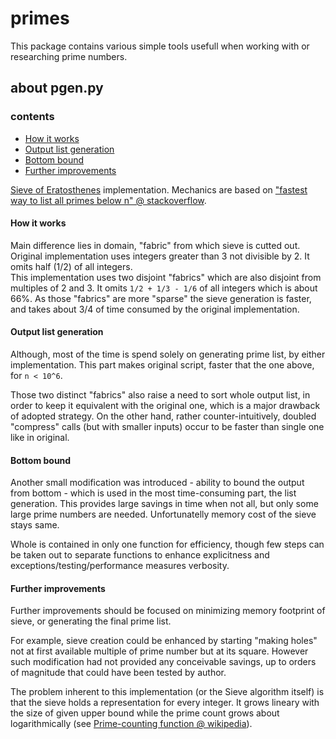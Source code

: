 # primes

This package contains various simple tools usefull when working with or researching prime numbers.

<!-- ## contents
- pgen.py - prime number generator ([Sieve of Eratosthenes](https://en.wikipedia.org/wiki/Sieve_of_Eratosthenes))
-->
<!-- *to upload^
- divisors
- prime_store -->

## about pgen.py
### contents
- [How it works](#how-it-works)
- [Output list generation  ](#output-list-generation)
- [Bottom bound](#bottom-bound)
- [Further improvements](#further-improvements)

[Sieve of Eratosthenes](https://en.wikipedia.org/wiki/Sieve_of_Eratosthenes) implementation. Mechanics are based on ["fastest way to list all primes below n" @ stackoverflow](https://stackoverflow.com/questions/2068372/fastest-way-to-list-all-primes-below-n/46635266#46635266). 

#### How it works

Main difference lies in domain, "fabric" from which sieve is cutted out.
Original implementation uses integers greater than 3 not divisible by 2.
It omits half (1/2) of all integers.  
This implementation uses two disjoint "fabrics" which are also disjoint from multiples of 2 and 3.
It omits `1/2 + 1/3 - 1/6` of all integers which is about 66%.
As those "fabrics" are more "sparse" the sieve generation is faster, and takes about 3/4 of time consumed by the original implementation.


#### Output list generation  
Although, most of the time is spend solely on generating prime list, by either implementation.
This part makes original script, faster that the one above, for `n < 10^6`.

Those two distinct "fabrics" also raise a need to sort whole output list, in order to keep it equivalent with the original one, which is a major drawback of adopted strategy.
On the other hand, rather counter-intuitively, doubled "compress" calls (but with smaller inputs) occur to be faster than single one like in original.  

#### Bottom bound  
Another small modification was introduced - ability to bound the output from bottom - which is used in the most time-consuming part, the list generation.
This provides large savings in time when not all, but only some large prime numbers are needed.
Unfortunatelly memory cost of the sieve stays same.  


Whole is contained in only one function for efficiency, though few steps can be taken out to separate functions to enhance explicitness and exceptions/testing/performance measures verbosity.  

#### Further improvements
Further improvements should be focused on minimizing memory footprint of sieve,
or generating the final prime list.

For example, sieve creation could be enhanced by starting "making holes" not at first available multiple of prime number but at its square.
However such modification had not provided any conceivable savings, up to orders of magnitude that could have been tested by author.

The problem inherent to this implementation (or the Sieve algorithm itself) is that the sieve holds a representation for every integer. It grows lineary with the size of given upper bound while the prime count grows about logarithmically (see [Prime-counting function @ wikipedia](https://en.wikipedia.org/wiki/Prime-counting_function)).
